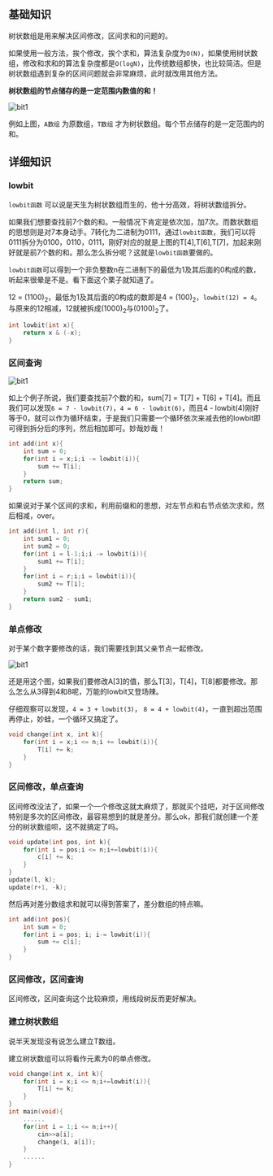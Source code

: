 ## 基础知识

树状数组是用来解决区间修改，区间求和的问题的。

如果使用一般方法，挨个修改，挨个求和，算法复杂度为`O(N)`，如果使用树状数组，修改和求和的算法复杂度都是`O(logN)`，比传统数组都快，也比较简洁。但是树状数组遇到复杂的区间问题就会非常麻烦，此时就改用其他方法。

**树状数组的节点储存的是一定范围内数值的和！**

![bit1](https://npm.elemecdn.com/crotes-blog@1.0.5/image/bit/bit1.png)

例如上图，`A数组` 为原数组，`T数组` 才为树状数组。每个节点储存的是一定范围内的和。

## 详细知识

### lowbit

`lowbit函数` 可以说是天生为树状数组而生的，他十分高效，将树状数组拆分。

如果我们想要查找前7个数的和。一般情况下肯定是依次加，加7次。而数状数组的思想则是对7本身动手。7转化为二进制为0111，通过`lowbit函数`，我们可以将0111拆分为0100，0110，0111，刚好对应的就是上图的T[4],T[6],T[7]，加起来刚好就是前7个数的和。那么怎么拆分呢？这就是`lowbit函数`要做的。

`lowbit函数`可以得到一个非负整数n在二进制下的最低为1及其后面的0构成的数，听起来很晕是不是。看下面这个栗子就知道了。

12 = (1100)<sub>2</sub>，最低为1及其后面的0构成的数即是4 = (100)<sub>2</sub>，`lowbit(12) = 4`。与原来的12相减，12就被拆成(1000)<sub>2</sub>与(0100)<sub>2</sub>了。

```c++
int lowbit(int x){
	return x & (-x);
}
```

### 区间查询

![bit1](https://npm.elemecdn.com/crotes-blog@1.0.5/image/bit/bit1.png)

如上个例子所说，我们要查找前7个数的和，sum[7] = T[7] + T[6] + T[4]。而且我们可以发现`6 = 7 - lowbit(7)`，`4 = 6 - lowbit(6)`，而且4 - lowbit(4)刚好等于0，就可以作为循环结束，于是我们只需要一个循环依次来减去他的lowbit即可得到拆分后的序列，然后相加即可。妙哉妙哉！

```c++
int add(int x){
    int sum = 0;
    for(int i = x;i;i -= lowbit(i)){
        sum += T[i];
    }
    return sum;
}
```

如果说对于某个区间的求和，利用前缀和的思想，对左节点和右节点依次求和，然后相减，over。

```c++
int add(int l, int r){
	int sum1 = 0;
    int sum2 = 0;
    for(int i = l-1;i;i -= lowbit(i)){
        sum1 += T[i];
    }
    for(int i = r;i;i = lowbit(i)){
        sum2 += T[i];
    }
    return sum2 - sum1;
}
```

### 单点修改

对于某个数字要修改的话，我们需要找到其父亲节点一起修改。

![bit1](https://npm.elemecdn.com/crotes-blog@1.0.5/image/bit/bit1.png)

还是用这个图，如果我们要修改A[3]的值，那么T[3]，T[4]，T[8]都要修改。那么怎么从3得到4和8呢，万能的lowbit又登场辣。

仔细观察可以发现，`4 = 3 + lowbit(3)`， `8 = 4 + lowbit(4)`，一直到超出范围再停止，妙蛙，一个循环又搞定了。

```c++
void change(int x, int k){
    for(int i = x;i <= n;i += lowbit(i)){
        T[i] += k;
    }
}
```

### 区间修改，单点查询

区间修改没法了，如果一个一个修改这就太麻烦了，那就买个挂吧，对于区间修改特别是多次的区间修改，最容易想到的就是差分。那么ok，那我们就创建一个差分的树状数组呗，这不就搞定了吗。

```c++
void update(int pos, int k){
    for(int i = pos;i <= n;i+=lowbit(i)){
        c[i] += k;
    }
}
update(l, k);
update(r+1, -k);
```

然后再对差分数组求和就可以得到答案了，差分数组的特点嘛。

```c++
int add(int pos){
	int sum = 0;
	for(int i = pos; i; i-= lowbit(i)){
		sum += c[i];
	}
}
```

### 区间修改，区间查询

区间修改，区间查询这个比较麻烦，用线段树反而更好解决。

### 建立树状数组

说半天发现没有说怎么建立T数组。

建立树状数组可以将看作元素为0的单点修改。

```c++
void change(int x, int k){
    for(int i = x;i <= n;i+=lowbit(i)){
        T[i] += k;
    }
}
int main(void){
    ......
    for(int i = 1;i <= n;i++){
        cin>>a[i];
        change(i, a[i]);
    }
    ......
}
```
